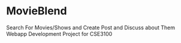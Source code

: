 # MovieBlend
Search For Movies/Shows and Create Post and Discuss about Them 
Webapp Development Project for CSE3100
